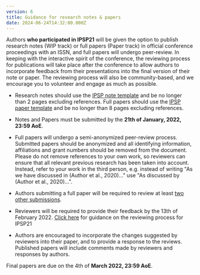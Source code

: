 ```yaml
---
version: 6
title: Guidance for research notes & papers
date: 2024-06-24T14:32:00.000Z
---
```


Authors **who participated in IPSP21** will be given the option to publish research notes (WIP track) or full papers (Paper track) in official conference proceedings with an ISSN, and full papers will undergo peer-review. In keeping with the interactive spirit of the conference, the reviewing process for publications will take place after the conference to allow authors to incorporate feedback from their presentations into the final version of their note or paper. The reviewing process will also be community-based, and we encourage you to volunteer and engage as much as possible.

- Research notes should use the [IPSP note template](/conference/IPSP_Research_Note_Template.docx) and be no longer than 2 pages excluding references. Full papers should use the [IPSP paper template](/conference/IPSP21_Full_Paper_Template.docx) and be no longer than 8 pages excluding references.

- Notes and Papers must be submitted by the **21th of January, 2022, 23:59 AoE**.

- Full papers will undergo a semi-anonymized peer-review process. Submitted papers should be anonymized and all identifying information, affiliations and grant numbers should be removed from the document. Please do not remove references to your own work, so reviewers can ensure that all relevant previous research has been taken into account. Instead, refer to your work in the third person, e.g. instead of writing "As we have discussed in (Author et al., 2020)..." use "As discussed by (Author et al., 2020)...".

- Authors submitting a full paper will be required to review at least [two other submissions](/conference/review_guidance).

- Reviewers will be required to provide their feedback by the 13th of February 2022. [Click here](/conference/review_guidance) for guidance on the reviewing process for IPSP21

- Authors are encouraged to incorporate the changes suggested by reviewers into their paper, and to provide a response to the reviews. Published papers will include comments made by reviewers and responses by authors.

Final papers are due on the 4th of **March 2022, 23:59 AoE**.
